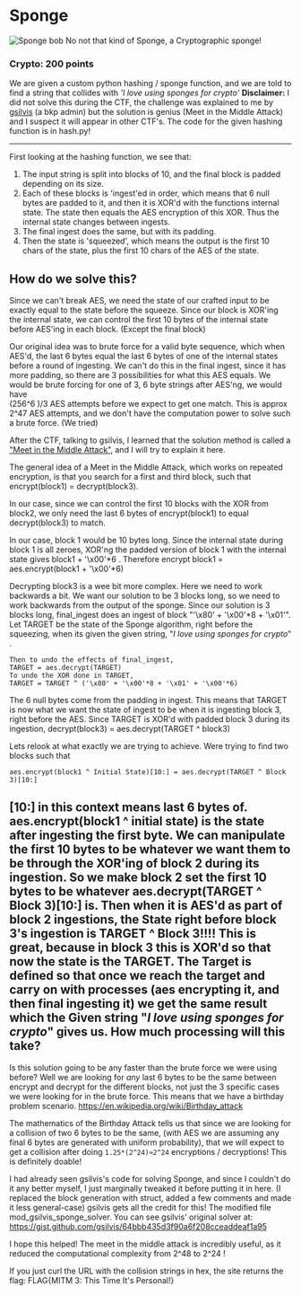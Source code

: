 Sponge
======
![Sponge bob](http://www.kevblog.co.uk/blog/25/spongebob.png)
No not that kind of Sponge, a Cryptographic sponge!
### Crypto: 200 points ###
We are given a custom python hashing / sponge function, and we are told to find a string that collides with *'I love using sponges for crypto'*
**Disclaimer:** I did not solve this during the CTF, the challenge was explained to me by [gsilvis](https://github.com/gsilvis) (a bkp admin) but the solution is genius (Meet in the Middle Attack) and I suspect it will appear in other CTF's.
The code for the given hashing function is in hash.py!

----------
First looking at the hashing function, we see that:

 1. The input string is split into blocks of 10, and the final block is padded depending on its size.
 2. Each of these blocks is 'ingest'ed in order, which means that 6 null bytes are padded to it, and then it is XOR'd with the functions internal state. The state then equals the AES encryption of this XOR. Thus the internal state changes between ingests.
 3. The final ingest does the same, but with its padding.
 4. Then the state is 'squeezed', which means the output is the first 10 chars of the state, plus the first 10 chars of the AES of the state.

How do we solve this?
 -------------

Since we can't break AES, we need the state of our crafted input to be exactly equal to the state before the squeeze. Since our block is XOR'ing the internal state, we can control the first 10 bytes of the internal state before AES'ing in each block. (Except the final block)

Our original idea was to brute force for a valid byte sequence, which when AES'd, the last 6 bytes equal the last 6 bytes of one of the internal states before a round of ingesting. We can't do this in the final ingest, since it has more padding, so there are 3 possibilities for what this AES equals. We would be brute forcing for one of 3, 6 byte strings after AES'ng, we would have  
(256^6 )/3 AES attempts before we expect to get one match. This is approx 2^47 AES attempts, and we don't have the computation power to solve such a brute force. (We tried)

After the CTF, talking to gsilvis, I learned that the solution method is called a ["Meet in the Middle Attack"](https://en.wikipedia.org/wiki/Meet-in-the-middle_attack), and I will try to explain it here.

The general idea of a Meet in the Middle Attack, which works on repeated encryption, is that you search for a first and third block, such that encrypt(block1) = decrypt(block3).

In our case, since we can control the first 10 blocks with the XOR from block2, we only need the last 6 bytes of encrypt(block1) to equal decrypt(block3) to match.

In our case, block 1 would be 10 bytes long. Since the internal state during block 1 is all zeroes, XOR'ng the padded version of block 1 with the internal state gives block1 + '\x00'*6 .
Therefore encrypt block1 = aes.encrypt(block1 + '\x00'*6)

Decrypting block3 is a wee bit more complex.
Here we need to work backwards a bit. We want our solution to be 3 blocks long, so we need to work backwards from the output of the sponge.
Since our solution is 3 blocks long, final_ingest does an ingest of block "'\x80' + '\x00'*8 + '\x01'".
Let TARGET be the state of the Sponge algorithm, right before the squeezing, when its given the given string, "*I love using sponges for crypto*" .

    Then to undo the effects of final_ingest,
    TARGET = aes.decrypt(TARGET)
    To undo the XOR done in TARGET,  
    TARGET = TARGET ^ ('\x80' + '\x00'*8 + '\x01' + '\x00'*6)
The 6 null bytes come from the padding in ingest.
This means that TARGET is now what we want the state of ingest to be when it is ingesting block 3, right before the AES.
Since TARGET is XOR'd with padded block 3 during its ingestion, decrypt(block3) = aes.decrypt(TARGET ^ block3)

Lets relook at what exactly we are trying to achieve.
Were trying to find two blocks such that

    aes.encrypt(block1 ^ Initial State)[10:] = aes.decrypt(TARGET ^ Block 3)[10:]

[10:] in this context means last 6 bytes of.
aes.encrypt(block1 ^ initial state) is the state after ingesting the first byte.
We can manipulate the first 10 bytes to be whatever we want them to be through the XOR'ing of block 2 during its ingestion. So we make block 2 set the first 10 bytes to be whatever aes.decrypt(TARGET ^ Block 3)[10:] is.
Then when it is AES'd as part of block 2 ingestions, the State right before block 3's ingestion is
TARGET ^ Block 3!!!!
This is great, because in block 3 this is XOR'd so that now the state is the TARGET.  The Target is defined so that once we reach the target and carry on with processes (aes encrypting it, and then final ingesting it) we get the same result which the Given string "*I love using sponges for crypto*" gives us.
How much processing will this take?
-------------
Is this solution going to be any faster than the brute force we were using before? Well we are looking for *any* last 6 bytes to be the same between encrypt and decrypt for the different blocks, not just the 3 specific cases we were looking for in the brute force. This means that we have a birthday problem scenario. https://en.wikipedia.org/wiki/Birthday_attack

The mathematics of the Birthday Attack tells us that since we are looking for a collision of two 6 bytes to be the same, (with AES we are assuming any final 6 bytes are generated with uniform probability), that we will expect to get a collision after doing `1.25*(2^24)≈2^24` encryptions / decryptions! This is definitely doable!

I had already seen gsilvis's code for solving Sponge, and since I couldn't do it any better myself, I just marginally tweaked it before putting it in here. (I replaced the block generation with struct, added a few comments and made it less general-case) gsilvis gets all the credit for this! The modified file mod_gsilvis_sponge_solver. You can see gsilvis' original solver at: https://gist.github.com/gsilvis/64bbb435d3f90a6f208cceaddeaf1a95

I hope this helped! The meet in the middle attack is incredibly useful, as it reduced the computational complexity from 2^48 to 2^24 !

If you just curl the URL with the collision strings in hex, the site returns the flag: FLAG{MITM 3: This Time It's Personal!}
